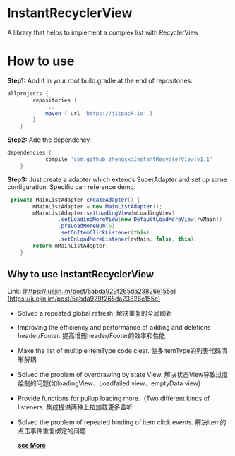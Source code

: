 # InstantRecyclerView
A library that helps to implement a complex list with RecyclerView


# How to use

**Step1:** Add it in your root build.gradle at the end of repositories:
```gradle
allprojects {
		repositories {
			...
			maven { url 'https://jitpack.io' }
		}
	}
```

**Step2:** Add the dependency
```gradle
dependencies {
	        compile 'com.github.zhengcx:InstantRecyclerView:v1.1'
	}
```
**Step3:** Just create a adapter which extends SuperAdapter and set up some configuration. Specific can reference demo.

```java
 private MainListAdapter createAdapter() {
        mMainListAdapter = new MainListAdapter();
        mMainListAdapter.setLoadingView(mLoadingView)
                .setLoadingMoreView(new DefaultLoadMoreView(rvMain))
                .preLoadMoreNum(5)
                .setOnItemClickListener(this)
                .setOnLoadMoreListener(rvMain, false, this);
        return mMainListAdapter;
    }
```

## Why to use InstantRecyclerView
Link: [https://juejin.im/post/5abda929f265da23826e155e](https://juejin.im/post/5abda929f265da23826e155e)

- Solved a repeated global refresh.
  解决重复的全局刷新
- Improving the efficiency and performance of adding and deletions header/Footer.
  提高增删header/Footer的效率和性能
- Make the list of multiple itemType code clear.
  使多itemType的列表代码清晰解耦
- Solved the problem of overdrawing by state View.
  解决状态View导致过度绘制的问题(如loadingView、Loadfailed view、emptyData view)
- Provide functions for pullup loading more.（Two different kinds of listeners.
  集成提供两种上拉加载更多监听
- Solved the problem of repeated binding of item click events.
  解决item的点击事件重复绑定的问题
  
   [**see More**](https://juejin.im/post/5abda929f265da23826e155e)
